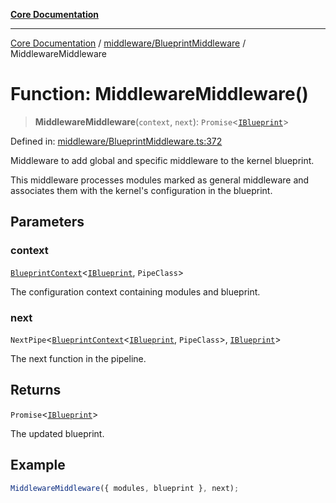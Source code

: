 [**Core Documentation**](../../../README.md)

***

[Core Documentation](../../../README.md) / [middleware/BlueprintMiddleware](../README.md) / MiddlewareMiddleware

# Function: MiddlewareMiddleware()

> **MiddlewareMiddleware**(`context`, `next`): `Promise`\<[`IBlueprint`](../../../declarations/type-aliases/IBlueprint.md)\>

Defined in: [middleware/BlueprintMiddleware.ts:372](https://github.com/stonemjs/core/blob/85781fe5b87769612839dd6b850ba45186d357fa/src/middleware/BlueprintMiddleware.ts#L372)

Middleware to add global and specific middleware to the kernel blueprint.

This middleware processes modules marked as general middleware and associates them with the
kernel's configuration in the blueprint.

## Parameters

### context

[`BlueprintContext`](../../../declarations/interfaces/BlueprintContext.md)\<[`IBlueprint`](../../../declarations/type-aliases/IBlueprint.md), `PipeClass`\>

The configuration context containing modules and blueprint.

### next

`NextPipe`\<[`BlueprintContext`](../../../declarations/interfaces/BlueprintContext.md)\<[`IBlueprint`](../../../declarations/type-aliases/IBlueprint.md), `PipeClass`\>, [`IBlueprint`](../../../declarations/type-aliases/IBlueprint.md)\>

The next function in the pipeline.

## Returns

`Promise`\<[`IBlueprint`](../../../declarations/type-aliases/IBlueprint.md)\>

The updated blueprint.

## Example

```typescript
MiddlewareMiddleware({ modules, blueprint }, next);
```
